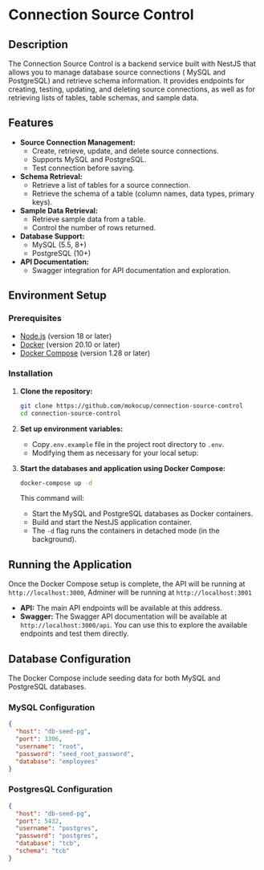 # Connection Source Control

## Description

The Connection Source Control is a backend service built with NestJS that allows you to manage database source
connections (
MySQL and PostgreSQL) and retrieve schema information. It provides endpoints for creating, testing, updating, and
deleting source connections, as well as for retrieving lists of tables, table schemas, and sample data.

## Features

- **Source Connection Management:**
    - Create, retrieve, update, and delete source connections.
    - Supports MySQL and PostgreSQL.
    - Test connection before saving.
- **Schema Retrieval:**
    - Retrieve a list of tables for a source connection.
    - Retrieve the schema of a table (column names, data types, primary keys).
- **Sample Data Retrieval:**
    - Retrieve sample data from a table.
    - Control the number of rows returned.
- **Database Support:**
    - MySQL (5.5, 8+)
    - PostgreSQL (10+)
- **API Documentation:**
    - Swagger integration for API documentation and exploration.

## Environment Setup

### Prerequisites

- [Node.js](https://nodejs.org/) (version 18 or later)
- [Docker](https://www.docker.com/) (version 20.10 or later)
- [Docker Compose](https://docs.docker.com/compose/) (version 1.28 or later)

### Installation

1. **Clone the repository:**

   ```bash
   git clone https://github.com/mokocup/connection-source-control
   cd connection-source-control
   ```

2. **Set up environment variables:**

    - Copy`.env.example` file in the project root directory to `.env`.
    - Modifying them as necessary for your local setup:

3. **Start the databases and application using Docker Compose:**

   ```bash
   docker-compose up -d
   ```

   This command will:

    - Start the MySQL and PostgreSQL databases as Docker containers.
    - Build and start the NestJS application container.
    - The `-d` flag runs the containers in detached mode (in the background).

## Running the Application

Once the Docker Compose setup is complete, the API will be running at `http://localhost:3000`, Adminer will be running
at `http://localhost:3001`

- **API:** The main API endpoints will be available at this address.
- **Swagger:** The Swagger API documentation will be available at `http://localhost:3000/api`. You can use this to
  explore the available endpoints and test them directly.

## Database Configuration

The Docker Compose include seeding data for both MySQL and PostgreSQL databases.

### MySQL Configuration

```json
{
  "host": "db-seed-pg",
  "port": 3306,
  "username": "root",
  "password": "seed_root_password",
  "database": "employees"
}
```

### PostgresQL Configuration

```json
{
  "host": "db-seed-pg",
  "port": 5432,
  "username": "postgres",
  "password": "postgres",
  "database": "tcb",
  "schema": "tcb"
}
```